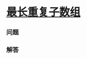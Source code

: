 # [最长重复子数组](https://leetcode-cn.com/problems/maximum-length-of-repeated-subarray)

### 问题

### 解答

```

```

